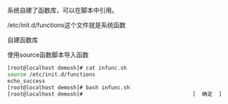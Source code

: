 系统自建了函数库，可以在脚本中引用。

/etc/init.d/functions这个文件就是系统函数

自建函数库

使用source函数脚本导入函数

```bash
[root@localhost demosh]# cat infunc.sh
source /etc/init.d/functions
echo_success
[root@localhost demosh]# bash infunc.sh
[root@localhost demosh]#                                   [  确定  ]
```

 